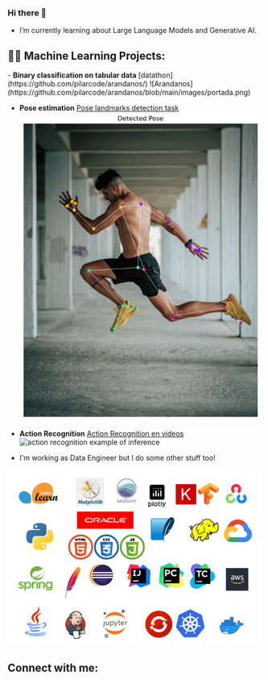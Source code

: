 ### Hi there 👋
-  I’m currently learning about Large Language Models and Generative AI.


<h2> 👩‍💻 Machine Learning Projects:</h2>
 - <b> Binary classification on tabular data</b> [datathon](https://github.com/pilarcode/arandanos/)  
   ![Arandanos](https://github.com/pilarcode/arandanos/blob/main/images/portada.png)
    
 - <b>Pose estimation</b> [Pose landmarks detection task](https://github.com/pilarcode/pose_estimation/)  
    ![Pose Estimation](https://github.com/pilarcode/human_pose_estimation/blob/main/docs/output.png)
    
 - <b>Action Recognition</b> [Action Recognition en videos](https://github.com/pilarcode/action-recognition-in-videos)
    ![action recognition example of inference](https://github.com/pilarcode/demos/blob/main/images/action_recognition.png)
   
-  I'm working as Data Engineer but I do some other stuff too!
<p align="center">
  <img src="https://github.com/pilarcode/pilarcode/blob/main/images/tools.png">
</p>

<h2>  Connect with me:</h2>
<img align="left" alt="" width="22px" src="https://cdn.jsdelivr.net/npm/simple-icons@v3/icons/twitter.svg" />
<img align="left" alt="" width="22px" src="https://cdn.jsdelivr.net/npm/simple-icons@v3/icons/linkedin.svg" />
<img align="left" alt="" width="22px" src="https://cdn.jsdelivr.net/npm/simple-icons@v3/icons/instagram.svg" />
